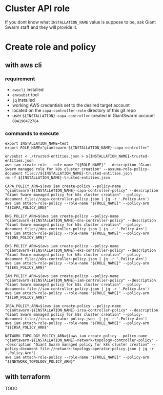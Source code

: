 # Cluster API role 
If you dont know what `INSTALLATION_NAME` value is suppose to be, ask Giant Swarm staff and they will provide it.

# Create role and policy

## with aws cli
### requirement
- `awscli` installed 
- `envsubst` tool
- `jq` installed
- working AWS credentials set to the desired target account
- located on the `capa-controller-role` directory of this git repo
- user `${INSTALLATION}-capa-controller` created in GiantSwarm account `084190472784`

### commands to execute
```
export INSTALLATION_NAME=test
export ROLE_NAME="giantswarm-${INSTALLATION_NAME}-capa-controller"

envsubst < ./trusted-entities.json > ${INSTALLATION_NAME}-trusted-entities.json
aws iam create-role --role-name "${ROLE_NAME}" --description "Giant Swarm managed role for k8s cluster creation" --assume-role-policy-document file://${INSTALLATION_NAME}-trusted-entities.json
rm -f ${INSTALLATION_NAME}-trusted-entities.json

CAPA_POLICY_ARN=$(aws iam create-policy --policy-name "giantswarm-${INSTALLATION_NAME}-capa-controller-policy" --description "Giant Swarm managed policy for k8s cluster creation" --policy-document file://capa-controller-policy.json | jq -r '.Policy.Arn')
aws iam attach-role-policy --role-name "${ROLE_NAME}" --policy-arn "${CAPA_POLICY_ARN}"

DNS_POLICY_ARN=$(aws iam create-policy --policy-name "giantswarm-${INSTALLATION_NAME}-dns-controller-policy" --description "Giant Swarm managed policy for k8s cluster creation" --policy-document file://dns-controller-policy.json | jq -r '.Policy.Arn')
aws iam attach-role-policy --role-name "${ROLE_NAME}" --policy-arn "${DNS_POLICY_ARN}"

EKS_POLICY_ARN=$(aws iam create-policy --policy-name "giantswarm-${INSTALLATION_NAME}-eks-controller-policy" --description "Giant Swarm managed policy for k8s cluster creation" --policy-document file://eks-controller-policy.json | jq -r '.Policy.Arn')
aws iam attach-role-policy --role-name "${ROLE_NAME}" --policy-arn "${EKS_POLICY_ARN}"

IAM_POLICY_ARN=$(aws iam create-policy --policy-name "giantswarm-${INSTALLATION_NAME}-iam-controller-policy" --description "Giant Swarm managed policy for k8s cluster creation" --policy-document= file://iam-controller-policy.json | jq -r '.Policy.Arn')
aws iam attach-role-policy --role-name "${ROLE_NAME}" --policy-arn "${IAM_POLICY_ARN}"

IRSA_POLICY_ARN=$(aws iam create-policy --policy-name "giantswarm-${INSTALLATION_NAME}-irsa-controller-policy" --description "Giant Swarm managed policy for k8s cluster creation" --policy-document file://irsa-operator-policy.json  | jq -r '.Policy.Arn')
aws iam attach-role-policy --role-name "${ROLE_NAME}" --policy-arn "${IRSA_POLICY_ARN}"

NETWORK_TOPOLOGY_POLICY_ARN=$(aws iam create-policy --policy-name "giantswarm-${INSTALLATION_NAME}-network-topology-controller-policy" --description "Giant Swarm managed policy for k8s cluster creation" --policy-document file://network-topology-operator-policy.json | jq -r '.Policy.Arn')
aws iam attach-role-policy --role-name "${ROLE_NAME}" --policy-arn "${NETWORK_TOPOLOGY_POLICY_ARN}"

```

## with terraform
TODO
